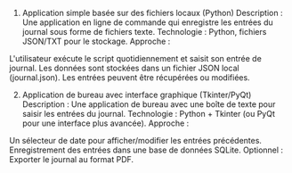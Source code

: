 1. Application simple basée sur des fichiers locaux (Python)
Description :
Une application en ligne de commande qui enregistre les entrées du journal sous forme de fichiers texte.
Technologie : Python, fichiers JSON/TXT pour le stockage.
Approche :

L'utilisateur exécute le script quotidiennement et saisit son entrée de journal.
Les données sont stockées dans un fichier JSON local (journal.json).
Les entrées peuvent être récupérées ou modifiées.


2. Application de bureau avec interface graphique (Tkinter/PyQt)
Description :
Une application de bureau avec une boîte de texte pour saisir les entrées du journal.
Technologie : Python + Tkinter (ou PyQt pour une interface plus avancée).
Approche :

Un sélecteur de date pour afficher/modifier les entrées précédentes.
Enregistrement des entrées dans une base de données SQLite.
Optionnel : Exporter le journal au format PDF.
